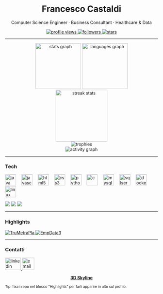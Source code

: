 <!-- README.md — GitHub Profile -->

<!-- Header + quick badges -->
<div align="center">
  <h1>Francesco Castaldi</h1>
  <p>Computer Science Engineer · Business Consultant · Healthcare & Data</p>

  <a href="https://komarev.com/ghpvc/?username=FrancescoCastaldi">
    <img src="https://komarev.com/ghpvc/?username=FrancescoCastaldi&style=for-the-badge" alt="profile views"/>
  </a>
  <a href="https://github.com/FrancescoCastaldi?tab=followers">
    <img src="https://img.shields.io/github/followers/FrancescoCastaldi?style=for-the-badge" alt="followers"/>
  </a>
  <a href="https://github.com/FrancescoCastaldi?tab=repositories">
    <img src="https://img.shields.io/github/stars/FrancescoCastaldi?affiliations=OWNER,ORGANIZATION_MEMBER&style=for-the-badge" alt="stars"/>
  </a>
</div>

---

<!-- Stats row -->
<div align="center">
  <img src="https://github-readme-stats.vercel.app/api?username=FrancescoCastaldi&hide_title=false&hide_rank=false&show_icons=true&include_all_commits=true&count_private=true&disable_animations=false&theme=dracula&locale=en&hide_border=false&order=1" height="150" alt="stats graph"/>
  <img src="https://github-readme-stats.vercel.app/api/top-langs?username=FrancescoCastaldi&locale=en&hide_title=false&layout=compact&card_width=320&langs_count=8&theme=dracula&hide_border=false&order=2" height="150" alt="languages graph"/>
</div>

<!-- Streak + Trophies -->
<div align="center">
  <img src="https://streak-stats.demolab.com?user=FrancescoCastaldi&theme=dracula&hide_border=false" height="170" alt="streak stats"/>
</div>

<div align="center">
  <img src="https://github-profile-trophy.vercel.app/?username=FrancescoCastaldi&theme=dracula&no-frame=true&row=1&column=7" alt="trophies"/>
</div>

<!-- Activity Graph -->
<div align="center">
  <img src="https://github-readme-activity-graph.vercel.app/graph?username=FrancescoCastaldi&theme=dracula&radius=8&hide_border=false" alt="activity graph"/>
</div>

---

<!-- Tech stack -->
### Tech
<div align="left">
  <img src="https://cdn.jsdelivr.net/gh/devicons/devicon/icons/java/java-original.svg" height="36" alt="java"/>
  <img width="10"/>
  <img src="https://cdn.jsdelivr.net/gh/devicons/devicon/icons/javascript/javascript-original.svg" height="36" alt="javascript"/>
  <img width="10"/>
  <img src="https://cdn.jsdelivr.net/gh/devicons/devicon/icons/html5/html5-original.svg" height="36" alt="html5"/>
  <img width="10"/>
  <img src="https://cdn.jsdelivr.net/gh/devicons/devicon/icons/css3/css3-original.svg" height="36" alt="css3"/>
  <img width="10"/>
  <img src="https://cdn.jsdelivr.net/gh/devicons/devicon/icons/python/python-original.svg" height="36" alt="python"/>
  <img width="10"/>
  <img src="https://cdn.jsdelivr.net/gh/devicons/devicon/icons/c/c-original.svg" height="36" alt="c"/>
  <img width="10"/>
  <img src="https://cdn.jsdelivr.net/gh/devicons/devicon/icons/mysql/mysql-original.svg" height="36" alt="mysql"/>
  <img width="10"/>
  <img src="https://cdn.jsdelivr.net/gh/devicons/devicon/icons/sqlserver/sqlserver-original.svg" height="36" alt="sqlserver"/>
  <img width="10"/>
  <img src="https://cdn.jsdelivr.net/gh/devicons/devicon/icons/docker/docker-original.svg" height="36" alt="docker"/>
  <img width="10"/>
  <img src="https://cdn.jsdelivr.net/gh/devicons/devicon/icons/linux/linux-original.svg" height="36" alt="linux"/>
</div>

<!-- Badges quick list -->
<p>
  <img src="https://img.shields.io/badge/Domain-Healthcare-informational?style=flat&logo=databricks" />
  <img src="https://img.shields.io/badge/Focus-Data%20Analytics-informational" />
  <img src="https://img.shields.io/badge/Security-Crypto%20%26%20Privacy-informational" />
</p>

---

<!-- Highlights / pinned -->
### Highlights
<!-- Sostituisci owner/repo con i tuoi repository migliori -->
<p align="left">
  <a href="https://github.com/FrancescoCastaldi/TruMetraPla">
    <img src="https://github-readme-stats.vercel.app/api/pin/?username=FrancescoCastaldi&repo=TruMetraPla&theme=dracula" alt="TruMetraPla"/>
  </a>
  <a href="https://github.com/FrancescoCastaldi/EmpData3">
    <img src="https://github-readme-stats.vercel.app/api/pin/?username=FrancescoCastaldi&repo=EmpData3&theme=dracula" alt="EmpData3"/>
  </a>
</p>

---

<!-- Wakatime (opzionale: richiede account) -->
<!-- Rimuovi o abilita se hai Wakatime -->
<!--
<div align="center">
  <img src="https://github-readme-stats.vercel.app/api/wakatime?username=FrancescoCastaldi&theme=dracula&layout=compact" height="200" alt="wakatime"/>
</div>
-->

<!-- Dev metrics (opzionale) -->
<!--
<div align="center">
  <img src="https://github.com/lowlighter/metrics/blob/examples/metrics.classic.svg" alt="metrics sample"/>
</div>
-->

<!-- Contact -->
### Contatti
<div align="left">
  <a href="https://www.linkedin.com/in/francescocastaldi/" target="_blank">
    <img src="https://raw.githubusercontent.com/maurodesouza/profile-readme-generator/master/src/assets/icons/social/linkedin/default.svg" width="52" height="40" alt="linkedin"/>
  </a>
  <a href="mailto:castaldi.francesco.fc@gmail.com">
    <img src="https://img.shields.io/badge/Email-Contact-informational?logo=gmail" height="40" alt="email"/>
  </a>
</div>

<!-- Fun: GitHub Skyline (3D contribution) -->
<p align="center">
  <a href="https://skyline.github.com/FrancescoCastaldi"><b>3D Skyline</b></a>
</p>

<!-- Footer note -->
<sub>Tip: fixa i repo nel blocco "Highlights" per farli apparire in alto sul profilo.</sub>
